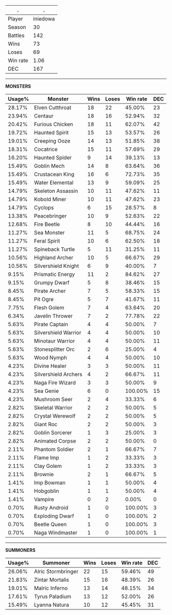 .|.
|-|-
Player|iniedowa
Season|30
Battles|142
Wins|73
Loses|69
Win rate|1.06
DEC|167

---
**MONSTERS**

Usage%|Monster|Wins|Loses|Win rate|DEC|
-|-|-|-|-|-|
28.17%|Elven Cutthroat|18|22|45.00%|23|
23.94%|Centaur|18|16|52.94%|32|
20.42%|Furious Chicken|18|11|62.07%|42|
19.72%|Haunted Spirit|15|13|53.57%|26|
19.01%|Creeping Ooze|14|13|51.85%|38|
18.31%|Cocatrice|15|11|57.69%|29|
16.20%|Haunted Spider|9|14|39.13%|13|
15.49%|Goblin Mech|14|8|63.64%|36|
15.49%|Crustacean King|16|6|72.73%|35|
15.49%|Water Elemental|13|9|59.09%|25|
14.79%|Skeleton Assassin|10|11|47.62%|11|
14.79%|Kobold Miner|10|11|47.62%|23|
14.79%|Cyclops|6|15|28.57%|8|
13.38%|Peacebringer|10|9|52.63%|22|
12.68%|Fire Beetle|8|10|44.44%|16|
11.27%|Sea Monster|11|5|68.75%|24|
11.27%|Feral Spirit|10|6|62.50%|18|
11.27%|Spineback Turtle|5|11|31.25%|11|
10.56%|Highland Archer|10|5|66.67%|29|
10.56%|Silvershield Knight|6|9|40.00%|7|
9.15%|Prismatic Energy|11|2|84.62%|27|
9.15%|Grumpy Dwarf|5|8|38.46%|15|
8.45%|Pirate Archer|7|5|58.33%|15|
8.45%|Pit Ogre|5|7|41.67%|11|
7.75%|Flesh Golem|7|4|63.64%|20|
6.34%|Javelin Thrower|7|2|77.78%|22|
5.63%|Pirate Captain|4|4|50.00%|7|
5.63%|Silvershield Warrior|4|4|50.00%|10|
5.63%|Minotaur Warrior|4|4|50.00%|11|
5.63%|Stonesplitter Orc|2|6|25.00%|4|
5.63%|Wood Nymph|4|4|50.00%|10|
4.23%|Divine Healer|3|3|50.00%|11|
4.23%|Silvershield Archers|4|2|66.67%|11|
4.23%|Naga Fire Wizard|3|3|50.00%|9|
4.23%|Sea Genie|6|0|100.00%|15|
4.23%|Mushroom Seer|2|4|33.33%|6|
2.82%|Skeletal Warrior|2|2|50.00%|5|
2.82%|Crystal Werewolf|2|2|50.00%|5|
2.82%|Giant Roc|2|2|50.00%|3|
2.82%|Goblin Sorcerer|1|3|25.00%|3|
2.82%|Animated Corpse|2|2|50.00%|0|
2.11%|Phantom Soldier|2|1|66.67%|7|
2.11%|Flame Imp|1|2|33.33%|3|
2.11%|Clay Golem|1|2|33.33%|3|
2.11%|Brownie|2|1|66.67%|5|
1.41%|Imp Bowman|1|1|50.00%|4|
1.41%|Hobgoblin|1|1|50.00%|4|
1.41%|Vampire|0|2|0.00%|0|
0.70%|Rusty Android|1|0|100.00%|3|
0.70%|Exploding Dwarf|1|0|100.00%|2|
0.70%|Beetle Queen|1|0|100.00%|3|
0.70%|Naga Windmaster|1|0|100.00%|1|

---
**SUMMONERS**

Usage%|Summoner|Wins|Loses|Win rate|DEC|
-|-|-|-|-|-|
26.06%|Alric Stormbringer|22|15|59.46%|49|
21.83%|Zintar Mortalis|15|16|48.39%|26|
19.01%|Malric Inferno|13|14|48.15%|34|
17.61%|Tyrus Paladium|13|12|52.00%|26|
15.49%|Lyanna Natura|10|12|45.45%|31|

